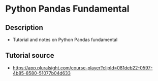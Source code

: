 # Python Pandas Fundamental

## Description
* Tutorial and notes on Python Pandas fundamental

## Tutorial source
  * https://app.pluralsight.com/course-player?clipId=081deb22-0597-4b85-8580-51077b04d633
